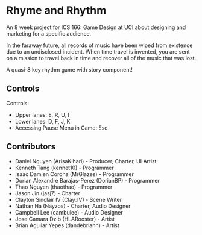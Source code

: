 # Rhyme and Rhythm

An 8 week project for ICS 166: Game Design at UCI about designing and marketing for a specific audience.

In the faraway future, all records of music have been wiped from existence due to an undisclosed incident. When time travel is invented, you are sent on a mission to travel back in time and recover all of the music that was lost.

A quasi-8 key rhythm game with story component!

## Controls

Controls:

- Upper lanes: E, R, U, I
- Lower lanes: D, F, J, K
- Accessing Pause Menu in Game: Esc
  
## Contributors

- Daniel Nguyen (ArisaKihari) - Producer, Charter, UI Artist
- Kenneth Tang (kennet10) - Programmer
- Isaac Damien Corona (MrGlazes) - Programmer
- Dorian Alexandre Barajas-Perez (DorianBP) - Programmer
- Thao Nguyen (thaothao) - Programmer
- Jason Jin (jasj7) - Charter
- Clayton Sinclair IV (Clay_IV) - Scene Writer
- Nathan Ha (Nayzos) - Charter, Audio Designer
- Campbell Lee (cambulee) - Audio Designer
- Jose Camara Dzib (HLARooster) - Artist
- Brian Aguilar Yepes (dandebriann) - Artist

